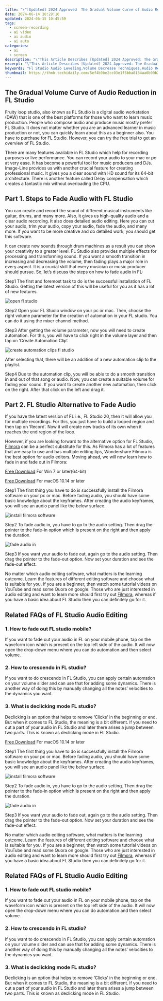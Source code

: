 ```yaml
---
title: "\"[Updated] 2024 Approved  The Gradual Volume Curve of Audio Reduction in FL Studio\""
date: 2024-06-14 10:29:16
updated: 2024-06-15 10:45:59
tags: 
  - screen-recording
  - ai video
  - ai audio
  - ai auto
categories: 
  - ai
  - screen
description: "\"This Article Describes [Updated] 2024 Approved: The Gradual Volume Curve of Audio Reduction in FL Studio\""
excerpt: "\"This Article Describes [Updated] 2024 Approved: The Gradual Volume Curve of Audio Reduction in FL Studio\""
keywords: "Fl Studio Audio Leveling,Volume Decrease Techniques,Audio Reduction Tutorials,FL Studio Mastering Steps,Gradual Volume Curve Guide,Sound Editing in FL Studio,Dynamic Range Control Tools"
thumbnail: https://thmb.techidaily.com/5ef4b9be2cc03e1f5bba8134aa6b00b2355f4bf8946df71748d869f7b05769b2.jpg
---
```


## The Gradual Volume Curve of Audio Reduction in FL Studio

Fruity loop studio, also known as FL Studio is a digital audio workstation (DAW) that is one of the best platforms for those who want to learn music production. People who compose audio and produce music mostly prefer FL Studio. It does not matter whether you are an advanced learner in music production or not, you can quickly learn about this as a beginner also. You have to purchase for FL Studio. However, you can try the free trial to get an overview of FL Studio.

There are many features available in FL Studio which help for recording purposes or live performance. You can record your audio to your mac or pc at very ease. It has become a powerful tool for music producers and DJs. Image-Line provides us with another crucial feature for creating professional music. It gives you a clear sound with HD sound for its 64-bit architecture. There is another feature called Delay compensation which creates a fantastic mix without overloading the CPU.

## Part 1\. Steps to Fade Audio with FL Studio

You can create and record the sound of different musical instruments like guitar, drums, and many more. Also, it gives us high-quality audio and a clear audio recording. It also does detailed audio editing. Here you can cut your audio, trim your audio, copy your audio, fade the audio, and many more. If you want to be more creative and do detailed work, you should get this software.

It can create new sounds through drum machines as a result you can show your creativity to a greater level. FL Studio also provides multiple effects for processing and transforming sound. If you want a smooth transition in increasing and decreasing the volume, then fading plays a major role in every aspect. It is a crucial skill that every musician or music producer should pursue. So, let’s discuss the steps on how to fade audio in FL:

Step1 The first and foremost task to do is the successful installation of FL Studio. Getting the latest version of this will be useful for you as it has a lot of new features.

![open fl studio](https://images.wondershare.com/filmora/article-images/2022/07/open-fl-studio.jpg)

Step2 Open your FL Studio window on your pc or mac. Then, choose the right volume parameter for the creation of automation in your FL studio. You can do it using the mixer channel method.

Step3 After getting the volume parameter, now you will need to create automation. For this, you will have to click right in the volume layer and then tap on ‘Create Automation Clip’.

![create automation clips fl studio](https://images.wondershare.com/filmora/article-images/2022/07/create-automation-clips-fl-studio.jpg)

After selecting that, there will be an addition of a new automation clip to the playlist.

Step4 Due to the automation clip, you will be able to do a smooth transition in and out of that song or audio. Now, you can create a suitable volume for fading your sound. If you want to create another new automation, then click on the right. After that click on the left and drag it.

## Part 2\. FL Studio Alternative to Fade Audio

If you have the latest version of FL i.e., FL Studio 20, then it will allow you for multiple recordings. For this, you just have to build a looped region and then tap on ‘Record’. Now it will create new tracks of its own when it reaches the end region of the loop.

However, if you are looking forward to the alternative option for FL Studio, [Filmora](https://tools.techidaily.com/wondershare/filmora/download/) can be a perfect substitute for this. As Filmora has a lot of features that are easy to use and has multiple editing tips, Wondershare Filmora is the best option for audio editors. Moving ahead, we will now learn how to fade in and fade out in Filmora:

[Free Download](https://tools.techidaily.com/wondershare/filmora/download/) For Win 7 or later(64-bit)

[Free Download](https://tools.techidaily.com/wondershare/filmora/download/) For macOS 10.14 or later

Step1 The first thing you have to do is successfully install the Filmora software on your pc or mac. Before fading audio, you should have some basic knowledge about the keyframes. After creating the audio keyframes, you will see an audio panel like the below surface.

![install filmora software](https://images.wondershare.com/filmora/guide/adjust-video-1.png)

Step2 To fade audio in, you have to go to the audio setting. Then drag the pointer to the fade-in option which is present on the right and then apply the duration.

![fade audio in](https://images.wondershare.com/filmora/guide/add-audio-fade-in-fade-out.jpg)

Step3 If you want your audio to fade out, again go to the audio setting. Then drag the pointer to the fade-out option. Now set your duration and see the fade-out effect.

No matter which audio editing software, what matters is the learning outcome. Learn the features of different editing software and choose what is suitable for you. If you are a beginner, then watch some tutorial videos on YouTube and read some Quora on google. Those who are just interested in audio editing and want to learn more should first try out [Filmora](https://tools.techidaily.com/wondershare/filmora/download/), whereas if you have a basic idea about FL Studio then you can definitely go for it.

## Related FAQs of FL Studio Audio Editing

### 1\. How to fade out FL studio mobile?

If you want to fade out your audio in FL on your mobile phone, tap on the waveform icon which is present on the top left side of the audio. It will now open the drop-down menu where you can do automation and then select volume.

### 2\. How to crescendo in FL studio?

If you want to do crescendo in FL Studio, you can apply certain automation on your volume slider and can use that for adding some dynamics. There is another way of doing this by manually changing all the notes’ velocities to the dynamics you want.

### 3\. What is declicking mode FL studio?

Declicking is an option that helps to remove ‘Clicks’ in the beginning or end. But when it comes to FL Studio, the meaning is a bit different. If you need to cut a part of your audio in FL Studio and later there arises a jump between two parts. This is known as declicking mode in FL Studio.

[Free Download](https://tools.techidaily.com/wondershare/filmora/download/) For macOS 10.14 or later

Step1 The first thing you have to do is successfully install the Filmora software on your pc or mac. Before fading audio, you should have some basic knowledge about the keyframes. After creating the audio keyframes, you will see an audio panel like the below surface.

![install filmora software](https://images.wondershare.com/filmora/guide/adjust-video-1.png)

Step2 To fade audio in, you have to go to the audio setting. Then drag the pointer to the fade-in option which is present on the right and then apply the duration.

![fade audio in](https://images.wondershare.com/filmora/guide/add-audio-fade-in-fade-out.jpg)

Step3 If you want your audio to fade out, again go to the audio setting. Then drag the pointer to the fade-out option. Now set your duration and see the fade-out effect.

No matter which audio editing software, what matters is the learning outcome. Learn the features of different editing software and choose what is suitable for you. If you are a beginner, then watch some tutorial videos on YouTube and read some Quora on google. Those who are just interested in audio editing and want to learn more should first try out [Filmora](https://tools.techidaily.com/wondershare/filmora/download/), whereas if you have a basic idea about FL Studio then you can definitely go for it.

## Related FAQs of FL Studio Audio Editing

### 1\. How to fade out FL studio mobile?

If you want to fade out your audio in FL on your mobile phone, tap on the waveform icon which is present on the top left side of the audio. It will now open the drop-down menu where you can do automation and then select volume.

### 2\. How to crescendo in FL studio?

If you want to do crescendo in FL Studio, you can apply certain automation on your volume slider and can use that for adding some dynamics. There is another way of doing this by manually changing all the notes’ velocities to the dynamics you want.

### 3\. What is declicking mode FL studio?

Declicking is an option that helps to remove ‘Clicks’ in the beginning or end. But when it comes to FL Studio, the meaning is a bit different. If you need to cut a part of your audio in FL Studio and later there arises a jump between two parts. This is known as declicking mode in FL Studio.

<ins class="adsbygoogle"
     style="display:block"
     data-ad-format="autorelaxed"
     data-ad-client="ca-pub-7571918770474297"
     data-ad-slot="1223367746"></ins>

<ins class="adsbygoogle"
     style="display:block"
     data-ad-format="autorelaxed"
     data-ad-client="ca-pub-7571918770474297"
     data-ad-slot="1223367746"></ins>



<ins class="adsbygoogle"
     style="display:block"
     data-ad-client="ca-pub-7571918770474297"
     data-ad-slot="8358498916"
     data-ad-format="auto"
     data-full-width-responsive="true"></ins>

